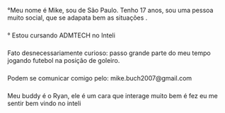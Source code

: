 <p align="left">°Meu nome é Mike, sou de São Paulo. Tenho 17 anos, sou uma pessoa muito social, que se adapata bem as situações .</p>

###

<p align="left">° Estou cursando ADMTECH no Inteli</p>

###

<p align="left">Fato desnecessariamente curioso: passo grande parte do meu tempo jogando futebol na posição de goleiro.</p>

###

<p align="left">Podem se comunicar comigo pelo: mike.buch2007@gmail.com</p>

###

<p align="left">Meu buddy é o Ryan, ele é um cara que interage muito bem é fez eu me sentir bem vindo no inteli</p>

###
